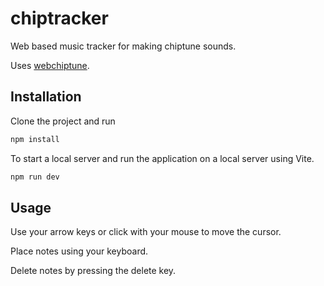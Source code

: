 # chiptracker
Web based music tracker for making chiptune sounds.

Uses [webchiptune](https://github.com/adrsh/webchiptune).

## Installation

Clone the project and run
```bash
npm install
```

To start a local server and run the application on a local server using Vite.
```bash
npm run dev
```

## Usage

Use your arrow keys or click with your mouse to move the cursor.

Place notes using your keyboard.

Delete notes by pressing the delete key.